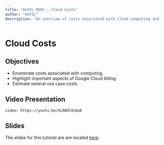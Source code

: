 ```yaml
---
title: "AnVIL MOOC - Cloud Costs"
author: "AnVIL"
description: "An overview of costs associated with cloud computing and important aspects of Google Cloud billing."
---
```

# Cloud Costs

## Objectives

* Enumerate costs associated with computing.
* Highlight important aspects of Google Cloud billing.
* Estimate several use case costs.


## Video Presentation
`video: https://youtu.be/XLR0Ol8vQaE`

## Slides
The slides for this tutorial are are located [here](https://docs.google.com/presentation/d/1DnNRX703nlwEi0VLNqwcBzvGC8vBI1yGR0x1qOCapdY).


